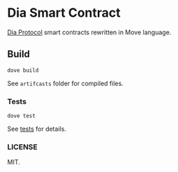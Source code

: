 # Dia Smart Contract

[Dia Protocol](https://www.diadata.org/) smart contracts rewritten in Move language.

## Build

    dove build

See `artifcasts` folder for compiled files.

### Tests

    dove test

See [tests](./tests/dia_test.move) for details.

### LICENSE 

MIT.
